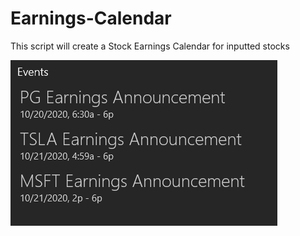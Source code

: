 # Earnings-Calendar
This script will create a Stock Earnings Calendar for inputted stocks

![](images/calendar.PNG)











